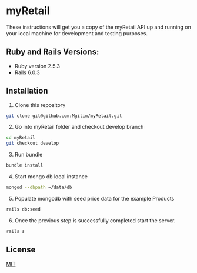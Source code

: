 # myRetail

These instructions will get you a copy of the myRetail API up and running on your local machine for development and testing purposes.

## Ruby and Rails Versions:
* Ruby version 2.5.3
* Rails 6.0.3

## Installation
1. Clone this repository
```bash
git clone git@github.com:Mgitim/myRetail.git
```
2. Go into myRetail folder and checkout develop branch
```bash
cd myRetail
git checkout develop
```
3. Run bundle
```bash
bundle install
```
4. Start mongo db local instance
```bash
mongod --dbpath ~/data/db
```
5. Populate mongodb with seed price data for the example Products
```bash
rails db:seed
```
6. Once the previous step is successfully completed start the server.
```bash
rails s
```
## License
[MIT](https://choosealicense.com/licenses/mit/)
